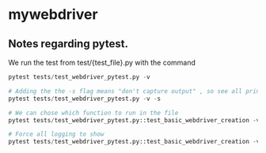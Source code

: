 # mywebdriver



## Notes regarding pytest. 

We run the test from test/{test_file}.py with the command
```python
pytest tests/test_webdriver_pytest.py -v

# Adding the the -s flag means "don't capture output" , so see all prints 
pytest tests/test_webdriver_pytest.py -v -s       

# We can chose which function to run in the file 
pytest tests/test_webdriver_pytest.py::test_basic_webdriver_creation -v -s

# Force all logging to show
pytest tests/test_webdriver_pytest.py::test_basic_webdriver_creation -v -s --log-cli-level=DEBUG

```
